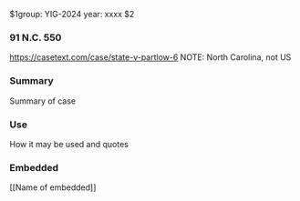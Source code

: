 $1group: YIG-2024
year: xxxx
$2

### 91 N.C. 550

https://casetext.com/case/state-v-partlow-6
NOTE: North Carolina, not US

### Summary

Summary of case

### Use

How it may be used and quotes

### Embedded

[[Name of embedded]]